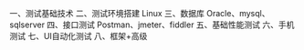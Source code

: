一、测试基础技术
二、测试环境搭建 Linux
三、数据库 Oracle、mysql、sqlserver
四、接口测试 Postman、jmeter、fiddler
五、基础性能测试
六、手机测试
七、UI自动化测试
八、框架+高级
